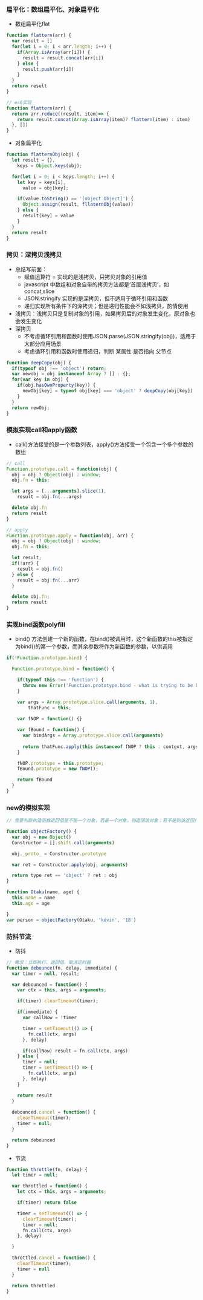 ### 扁平化：数组扁平化、对象扁平化
- 数组扁平化flat
```js
function flattern(arr) {
  var result = []
  for(let i = 0; i < arr.length; i++) {
    if(Array.isArray(arr[i])) {
      result = result.concat(arr[i])
    } else {
      result.push(arr[i])
    }
  }
  return result
}

// es6实现
function flattern(arr) {
  return arr.reduce((result, item)=> {
    return result.concat(Array.isArray(item)? flattern(item) : item)
  }, [])
}

```
- 对象扁平化
```js
function flatternObj(obj) {
  let result = {}, 
    keys = Object.keys(obj);

  for(let i = 0; i < keys.length; i++) {
    let key = keys[i],
      value = obj[key];

    if(value.toString() == '[object Object]') {
      Object.assign(result, fllaternObj(value))
    } else {
      result[key] = value
    }
  }
  return result
}
```

### 拷贝：深拷贝浅拷贝
- 总结写前面：
  - 赋值运算符 = 实现的是浅拷贝，只拷贝对象的引用值
  - javascript 中数组和对象自带的拷贝方法都是‘首层浅拷贝’，如concat,slice
  - JSON.stringify 实现的是深拷贝，但不适用于循环引用和函数
  - 递归实现所有条件下的深拷贝；但是递归性能会不如浅拷贝，酌情使用
- 浅拷贝：浅拷贝只是复制对象的引用，如果拷贝后的对象发生变化，原对象也会发生变化
- 深拷贝
  - 不考虑循环引用和函数时使用JSON.parse(JSON.stringify(obj))，适用于大部分应用场景
  - 考虑循环引用和函数时使用递归，判断 某属性 是否指向 父节点 
 ```js
 function deepCopy(obj) {
   if(typeof obj !== 'object') return;
   var newobj = obj instanceof Array ? [] : {};
   for(var key in obj) {
     if(obj.hasOwnProperty(key)) {
       newObj[key] = typeof obj[key] === 'object' ? deepCopy(obj[key]) : obj[key];
     }
   }
   return newObj;
 }
 ```

### 模拟实现call和apply函数
- call()方法接受的是一个参数列表，apply()方法接受一个包含一个多个参数的数组
```js
// call
Function.prototype.call = function(obj) {
  obj = obj ? Object(obj) : window;
  obj.fn = this;

  let args = [...arguments].slice(1),
    result = obj.fn(...args)

  delete obj.fn
  return result
}

// apply
Function.prototype.apply = function(obj, arr) {
  obj = obj ? Object(obj) : window;
  obj.fn = this;

  let result;
  if(!arr) {
    result = obj.fn()
  } else {
    result = obj.fn(...arr)
  }

  delete obj.fn;
  return result
}
```


### 实现bind函数polyfill
- bind() 方法创建一个新的函数，在bind()被调用时，这个新函数的this被指定为bind()的第一个参数，而其余参数将作为新函数的参数，以供调用
```js
if(!Function.prototype.bind) {

  Function.prototype.bind = function() {

    if(typeof this !== 'function') {
      throw new Error('Function.prototype.bind - what is trying to be bound is not callable')
    }

    var args = Array.prototype.slice.call(arguments, 1),
        thatFunc = this;
    
    var fNOP = function() {}

    var fBound = function() {
      var bindArgs = Array.prototype.slice.call(arguments)
      
      return thatFunc.apply(this instanceof fNOP ? this : context, args.concat(bindArgs))
    }

    fNOP.prototype = this.prototype;
    fBound.prototype = new fNOP();

    return fBound
  }
}

```


### new的模拟实现
```js
// 需要判断构造函数返回值是不是一个对象，若是一个对象，则返回该对象；若不是则该返回什么就返回什么

function objectFactory() {
  var obj = new Object()
  Constructor = [].shift.call(arguments)

  obj._proto_ = Constructor.prototype

  var ret = Constructor.apply(obj, arguments)

  return type ret == 'object' ? ret : obj
}

function Otaku(name, age) {
  this.name = name
  this.age = age

}
var person = objectFactory(Otaku, 'kevin', '18')

```

### 防抖节流
- 防抖
```js
// 需求：立即执行、返回值、取消定时器
function debounce(fn, delay, immediate) {
  var timer = null, result;

  var debounced = function() {
    var ctx = this, args = arguments;

    if(timer) clearTimeout(timer);

    if(immediate) {
      var callNow = !timer

      timer = setTimeout(() => {
        fn.call(ctx, args)
      }, delay)

      if(callNow) result = fn.call(ctx, args)
    } else {
      timer = null;
      timer = setTimeout(() => {
        fn.call(ctx, args)
      }, delay)
    }

    return result
  }
  
  debounced.cancel = function() {
    clearTimeout(timer);
    timer = null;
  }

  return debounced
}

```
- 节流
```js
function throttle(fn, delay) {
  let timer = null;

  var throttled = function() {
    let ctx = this, args = arguments;

    if(timer) return false

    timer = setTimeout(() => {
      clearTimeout(timer);
      timer = null;
      fn.call(ctx, args)
    }, delay)

  }

  throttled.cancel = function() {
    clearTimeout(timer);
    timer = null
  }

  return throttled
}

```


